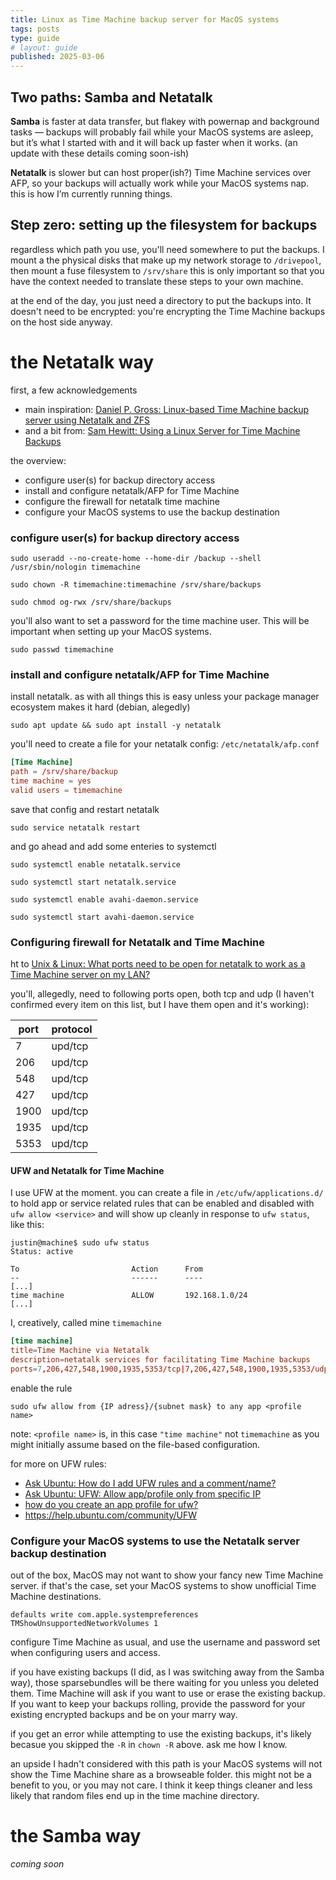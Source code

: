 ```yaml
---
title: Linux as Time Machine backup server for MacOS systems
tags: posts
type: guide
# layout: guide
published: 2025-03-06
---
```

## Two paths: Samba and Netatalk
**Samba** is faster at data transfer, but flakey with powernap and background tasks — backups will probably fail while your MacOS systems are asleep, but it’s what I started with and it will back up faster when it works. (an update with these details coming soon-ish)

**Netatalk** is slower but can host proper(ish?) Time Machine services over AFP, so your backups will actually work while your MacOS systems nap. this is how I’m currently running things.

## Step zero: setting up the filesystem for backups
regardless which path you use, you'll need somewhere to put the backups. I mount a the physical disks that make up my network storage  to `/drivepool`, then mount a fuse filesystem to `/srv/share` this is only important so that you have the context needed to translate these steps to your own machine.

at the end of the day, you just need a directory to put the backups into. It doesn't need to be encrypted: you're encrypting the Time Machine backups on the host side anyway.

# the Netatalk way
first, a few acknowledgements
- main inspiration:
[Daniel P. Gross: Linux-based Time Machine backup server using Netatalk and ZFS](https://dgross.ca/blog/linux-time-machine-server/)
- and a bit from: [Sam Hewitt: Using a Linux Server for Time Machine Backups](https://samuelhewitt.com/blog/2015-09-12-debian-linux-server-mac-os-time-machine-backups-how-to)

the overview:
- configure user(s) for backup directory access
- install and configure netatalk/AFP for Time Machine
- configure the firewall for netatalk time machine
- configure your MacOS systems to use the backup destination

### configure user(s) for backup directory access
```terminal
sudo useradd --no-create-home --home-dir /backup --shell /usr/sbin/nologin timemachine
```
```terminal
sudo chown -R timemachine:timemachine /srv/share/backups
```
```terminal
sudo chmod og-rwx /srv/share/backups
```

you'll also want to set a password for the time machine user. This will be important when setting up your MacOS systems.
```terminal
sudo passwd timemachine
```
### install and configure netatalk/AFP for Time Machine
install netatalk. as with all things this is easy unless your package manager ecosystem makes it hard (debian, alegedly)
```terminal
sudo apt update && sudo apt install -y netatalk
```

you'll need to create a file for your netatalk config: `/etc/netatalk/afp.conf`

```toml
[Time Machine]
path = /srv/share/backup
time machine = yes
valid users = timemachine
```

save that config and restart netatalk

```
sudo service netatalk restart
```

and go ahead and add some enteries to systemctl
```terminal
sudo systemctl enable netatalk.service
```
```terminal
sudo systemctl start netatalk.service
```
```terminal
sudo systemctl enable avahi-daemon.service
```
```terminal
sudo systemctl start avahi-daemon.service
```

### Configuring firewall for Netatalk and Time Machine
ht to [Unix & Linux: What ports need to be open for netatalk to work as a Time Machine server on my LAN?](https://unix.stackexchange.com/questions/357968/what-ports-need-to-be-open-for-netatalk-to-work-as-a-time-machine-server-on-my-l)

you'll, allegedly, need to following ports open, both tcp and udp (I haven't confirmed every item on this list, but I have them open and it's working):

| port | protocol |
| ---- | -------- |
| 7    | upd/tcp  |
| 206  | upd/tcp  |
| 548  | upd/tcp  |
| 427  | upd/tcp  |
| 1900 | upd/tcp  |
| 1935 | upd/tcp  |
| 5353 | upd/tcp  |

#### UFW and Netatalk for Time Machine
I use UFW at the moment. you can create a file in `/etc/ufw/applications.d/` to hold app or service related rules that can be enabled and disabled with `ufw allow <service>` and will show up cleanly in response to `ufw status`, like this:

```terminal
justin@machine$ sudo ufw status
Status: active

To                         Action      From
--                         ------      ----
[...]
time machine               ALLOW       192.168.1.0/24
[...]
```

I, creatively, called mine `timemachine`

```toml
[time machine]
title=Time Machine via Netatalk
description=netatalk services for facilitating Time Machine backups
ports=7,206,427,548,1900,1935,5353/tcp|7,206,427,548,1900,1935,5353/udp
```

enable the rule
```terminal
sudo ufw allow from {IP adress}/{subnet mask} to any app <profile name>
```

note: `<profile name>` is, in this case `"time machine"` not `timemachine` as you might initially assume based on the file-based configuration.


for more on UFW rules:
- [Ask Ubuntu: How do I add UFW rules and a comment/name?](https://unix.stackexchange.com/questions/508283/how-do-i-add-ufw-rules-and-a-comment-name)
- [Ask Ubuntu: UFW: Allow app/profile only from specific IP](https://askubuntu.com/questions/1360434/ufw-allow-app-profile-only-from-specific-ip)
- [how do you create an app profile for ufw?](https://askubuntu.com/questions/409013/how-do-you-create-an-app-profile-for-ufw)
- <https://help.ubuntu.com/community/UFW>

### Configure your MacOS systems to use the Netatalk server backup destination

out of the box, MacOS may not want to show your fancy new Time Machine server. if that's the case, set your MacOS systems to show unofficial Time Machine destinations.

```terminal
defaults write com.apple.systempreferences TMShowUnsupportedNetworkVolumes 1
```

configure Time Machine as usual, and use the username and password set when configuring users and access.

if you have existing backups (I did, as I was switching away from the Samba way), those sparsebundles will be there waiting for you unless you deleted them. Time Machine will ask if you want to use or erase the existing backup. If you want to keep your backups rolling, provide the password for your existing encrypted backups and be on your marry way.

if you get an error while attempting to use the existing backups, it's likely becasue you skipped the `-R` in `chown -R` above. ask me how I know.

an upside I hadn't considered with this path is your MacOS systems will not show the Time Machine share as a browseable folder. this might not be a benefit to you, or you may not care. I think it keep things cleaner and less likely that random files end up in the time machine directory.

# the Samba way
_coming soon_
